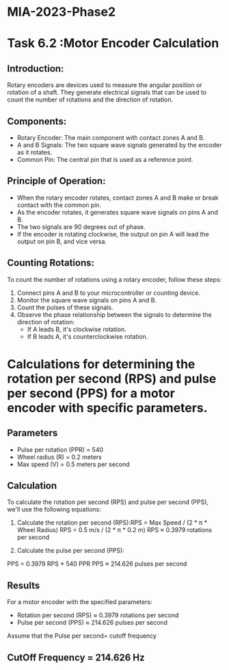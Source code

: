 # MIA-2023-Phase2

#  Task 6.2 :Motor Encoder Calculation
## Introduction:
Rotary encoders are devices used to measure the angular position or rotation of a shaft. They generate electrical signals that can be used to count the number of rotations and the direction of rotation.

## Components:
- Rotary Encoder: The main component with contact zones A and B.
- A and B Signals: The two square wave signals generated by the encoder as it rotates.
- Common Pin: The central pin that is used as a reference point.

## Principle of Operation:
- When the rotary encoder rotates, contact zones A and B make or break contact with the common pin.
- As the encoder rotates, it generates square wave signals on pins A and B.
- The two signals are 90 degrees out of phase.
- If the encoder is rotating clockwise, the output on pin A will lead the output on pin B, and vice versa.

## Counting Rotations:
To count the number of rotations using a rotary encoder, follow these steps:
1. Connect pins A and B to your microcontroller or counting device.
2. Monitor the square wave signals on pins A and B.
3. Count the pulses of these signals.
4. Observe the phase relationship between the signals to determine the direction of rotation:
   - If A leads B, it's clockwise rotation.
   - If B leads A, it's counterclockwise rotation.
# Calculations for determining the rotation per second (RPS) and pulse per second (PPS) for a motor encoder with specific parameters.

## Parameters

- Pulse per rotation (PPR) = 540
- Wheel radius (R) = 0.2 meters
- Max speed (V) = 0.5 meters per second

## Calculation

To calculate the rotation per second (RPS) and pulse per second (PPS), we'll use the following equations:

1. Calculate the rotation per second (RPS):RPS = Max Speed / (2 * π * Wheel Radius)
RPS = 0.5 m/s / (2 * π * 0.2 m)
RPS ≈ 0.3979 rotations per second

2. Calculate the pulse per second (PPS):

PPS = 0.3979 RPS * 540 PPR
PPS ≈ 214.626 pulses per second
## Results

For a motor encoder with the specified parameters:

- Rotation per second (RPS) ≈ 0.3979 rotations per second
- Pulse per second (PPS) ≈ 214.626 pulses per second

Assume that the Pulse per second= cutoff frequency 
## CutOff Frequency = 214.626 Hz



